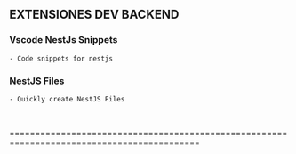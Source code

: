 
## EXTENSIONES DEV BACKEND


### Vscode NestJs Snippets
    - Code snippets for nestjs

### NestJS Files
    - Quickly create NestJS Files

<br>

===========================================================================================